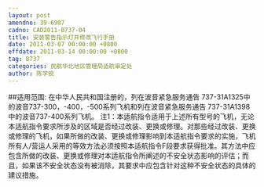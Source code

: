 ```yaml
---
layout: post
amendno: 39-6907
cadno: CAD2011-B737-04
title: 安装警告指示灯并修改飞行手册
date: 2011-03-07 00:00:00 +0800
effdate: 2011-03-14 00:00:00 +0800
tag: B737
categories: 民航华北地区管理局适航审定处
author: 陈学锐
---
```


##适用范围:
在中华人民共和国注册的，列在波音紧急服务通告 737-31A1325中的波音737-300，-400，-500系列飞机和列在波音紧急服务通告 737-31A1398中的波音737-400系列飞机。
注1：本适航指令适用于上述所有型号的飞机，无论本适航指令要求所涉及的区域是否经过改装、更换或修理。对那些经过改装、更换或修理的飞机，如果所做的改装、更换或修理影响到本适航指令要求的实施，飞机所有人/营运人采用的等效方法必须按照本适航指令F段要求获得批准。其方法中应包含所做的改装、更换或修理对本适航指令所阐述的不安全状态影响的评估；而且，如果该不安全状态没有被消除，其要求中应包含针对这种不安全状态的具体的建议措施。

